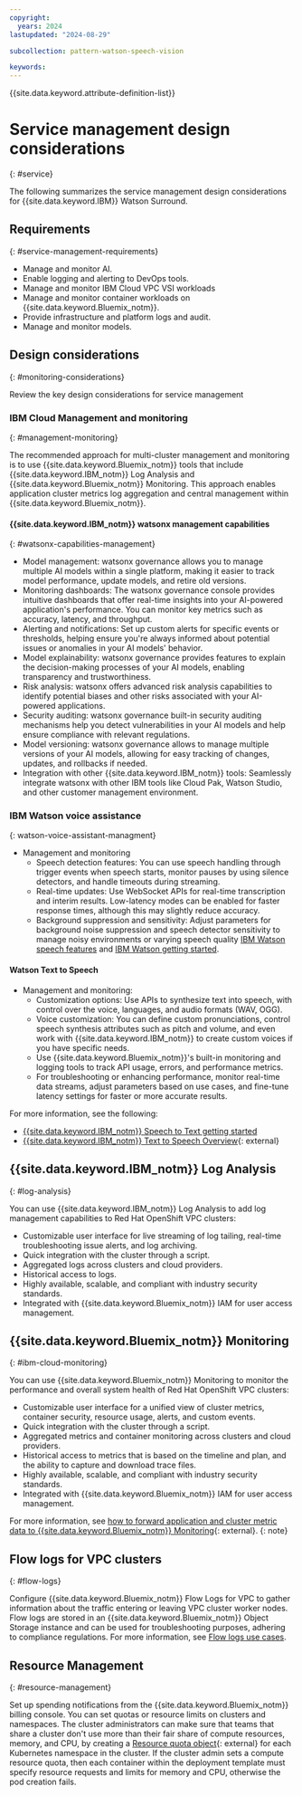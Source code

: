 ```yaml
---
copyright:
  years: 2024
lastupdated: "2024-08-29"

subcollection: pattern-watson-speech-vision

keywords:
---
```

{{site.data.keyword.attribute-definition-list}}

# Service management design considerations
{: #service}

The following summarizes the service management design considerations for {{site.data.keyword.IBM}} Watson Surround.

## Requirements
{: #service-management-requirements}

- Manage and monitor AI.
- Enable logging and alerting to DevOps tools.
- Manage and monitor IBM Cloud VPC VSI workloads
- Manage and monitor container workloads on {{site.data.keyword.Bluemix_notm}}.
- Provide infrastructure and platform logs and audit.
- Manage and monitor models.

## Design considerations
{: #monitoring-considerations}

Review the key design considerations for service management

### IBM Cloud Management and monitoring
{: #management-monitoring}

The recommended approach for multi-cluster management and monitoring is to use {{site.data.keyword.Bluemix_notm}} tools that include {{site.data.keyword.IBM_notm}} Log Analysis and {{site.data.keyword.Bluemix_notm}} Monitoring. This approach enables application cluster metrics log aggregation and central management within {{site.data.keyword.Bluemix_notm}}.

#### {{site.data.keyword.IBM_notm}} watsonx management capabilities
{: #watsonx-capabilities-management}

- Model management: watsonx governance allows you to manage multiple AI models within a single platform, making it easier to track model performance, update models, and retire old versions.
- Monitoring dashboards: The watsonx governance console provides intuitive dashboards that offer real-time insights into your AI-powered application's performance. You can monitor key metrics such as accuracy, latency, and throughput.
- Alerting and notifications: Set up custom alerts for specific events or thresholds, helping ensure you're always informed about potential issues or anomalies in your AI models' behavior.
- Model explainability: watsonx governance provides features to explain the decision-making processes of your AI models, enabling transparency and trustworthiness.
- Risk analysis: watsonx offers advanced risk analysis capabilities to identify potential biases and other risks associated with your AI-powered applications.
- Security auditing: watsonx governance built-in security auditing mechanisms help you detect vulnerabilities in your AI models and help ensure compliance with relevant regulations.
- Model versioning: watsonx governance allows to manage multiple versions of your AI models, allowing for easy tracking of changes, updates, and rollbacks if needed.
- Integration with other {{site.data.keyword.IBM_notm}} tools: Seamlessly integrate watsonx with other IBM tools like Cloud Pak, Watson Studio, and other customer management environment.

### IBM Watson voice assistance
{: watson-voice-assistant-managment}

* Management and monitoring
  * Speech detection features: You can use speech handling through trigger events when speech starts, monitor pauses by using silence detectors, and handle timeouts during streaming.
  * Real-time updates: Use WebSocket APIs for real-time transcription and interim results. Low-latency modes can be enabled for faster response times, although this may slightly reduce accuracy.
  * Background suppression and sensitivity: Adjust parameters for background noise suppression and speech detector sensitivity to manage noisy environments or varying speech quality [IBM Watson speech features](https://ondeck.console.cloud.ibm.com/docs/speech-to-text?topic=speech-to-text-service-features) and [IBM Watson getting started](https://ondeck.console.cloud.ibm.com/docs/services/speech-to-text?topic=speech-to-text-gettingStarted).

#### Watson Text to Speech

* Management and monitoring: 
  * Customization options: Use APIs to synthesize text into speech, with control over the voice, languages, and audio formats (WAV, OGG).
  * Voice customization: You can define custom pronunciations, control speech synthesis attributes such as pitch and volume, and even work with {{site.data.keyword.IBM_notm}} to create custom voices if you have specific needs.
  * Use {{site.data.keyword.Bluemix_notm}}'s built-in monitoring and logging tools to track API usage, errors, and performance metrics.
  * For troubleshooting or enhancing performance, monitor real-time data streams, adjust parameters based on use cases, and fine-tune latency settings for faster or more accurate results.

For more information, see the following:

* [{{site.data.keyword.IBM_notm}} Speech to Text getting started](/docs/services/speech-to-text?topic=speech-to-text-gettingStarted)
* [{{site.data.keyword.IBM_notm}} Text to Speech Overview](https://cloud.ibm.com/catalog/services/text-to-speech){: external}

## {{site.data.keyword.IBM_notm}} Log Analysis
{: #log-analysis}

You can use {{site.data.keyword.IBM_notm}} Log Analysis to add log management capabilities to Red Hat OpenShift VPC clusters:

* Customizable user interface for live streaming of log tailing, real-time troubleshooting issue alerts, and log archiving.
* Quick integration with the cluster through a script.
* Aggregated logs across clusters and cloud providers.
* Historical access to logs.
* Highly available, scalable, and compliant with industry security standards.
* Integrated with {{site.data.keyword.Bluemix_notm}} IAM for user access management.

## {{site.data.keyword.Bluemix_notm}} Monitoring
{: #ibm-cloud-monitoring}

You can use {{site.data.keyword.Bluemix_notm}} Monitoring to monitor the performance and overall system health of Red Hat OpenShift VPC clusters:

* Customizable user interface for a unified view of cluster metrics, container security, resource usage, alerts, and custom events.
* Quick integration with the cluster through a script.
* Aggregated metrics and container monitoring across clusters and cloud providers.
* Historical access to metrics that is based on the timeline and plan, and the ability to capture and download trace files.
* Highly available, scalable, and compliant with industry security standards.
* Integrated with {{site.data.keyword.Bluemix_notm}} IAM for user access management.

For more information, see [how to forward application and cluster metric data to {{site.data.keyword.Bluemix_notm}} Monitoring](https://github.ibm.com/cloud-docs-solutions/pattern-webapp-openshift-vpc/blob/review/docs/openshift?topic=openshift-health-monitor#openshift_monitoring){: external}.
{: note}

## Flow logs for VPC clusters
{: #flow-logs}

Configure {{site.data.keyword.Bluemix_notm}} Flow Logs for VPC to gather information about the traffic entering or leaving VPC cluster worker nodes. Flow logs are stored in an {{site.data.keyword.Bluemix_notm}} Object Storage instance and can be used for troubleshooting purposes, adhering to compliance regulations. For more information, see [Flow logs use cases](https://github.ibm.com/cloud-docs-solutions/pattern-webapp-openshift-vpc/blob/review/docs/vpc?topic=vpc-flow-logs&interface=ui#flow-logs-use-cases).

## Resource Management
{: #resource-management}

Set up spending notifications from the {{site.data.keyword.Bluemix_notm}} billing console. You can set quotas or resource limits on clusters and namespaces. The cluster administrators can make sure that teams that share a cluster don't use more than their fair share of compute resources, memory, and CPU, by creating a [Resource quota object](https://kubernetes.io/docs/concepts/policy/resource-quotas/){: external} for each Kubernetes namespace in the cluster. If the cluster admin sets a compute resource quota, then each container within the deployment template must specify resource requests and limits for memory and CPU, otherwise the pod creation fails.
